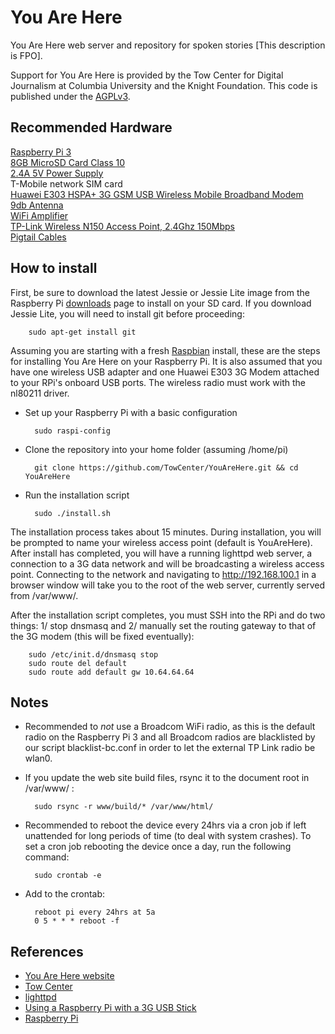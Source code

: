 You Are Here
============

You Are Here web server and repository for spoken stories [This description is FPO].

Support for You Are Here is provided by the Tow Center for Digital Journalism at Columbia University and the Knight Foundation. This code is published under the [AGPLv3](http://www.gnu.org/licenses/agpl-3.0.html).

Recommended Hardware
--------------------
[Raspberry Pi 3](https://www.adafruit.com/products/3055)  
[8GB MicroSD Card Class 10](https://www.amazon.com/gp/product/B00M55C0VU)  
[2.4A 5V Power Supply](https://www.adafruit.com/products/1995)  
T-Mobile network SIM card  
[Huawei E303 HSPA+ 3G GSM USB Wireless Mobile Broadband Modem](https://www.amazon.com/gp/product/B00C0E946U)    
[9db Antenna](https://www.amazon.com/gp/product/B00DMJI9TA)  
[WiFi Amplifier](https://www.amazon.com/gp/product/B00S4RIKK8)  
[TP-Link Wireless N150 Access Point, 2.4Ghz 150Mbps](https://www.amazon.com/gp/product/B002YETVVE/)  
[Pigtail Cables](https://www.amazon.com/gp/product/B00C5WZ1VE/)  

How to install  
--------------
First, be sure to download the latest Jessie or Jessie Lite image from the Raspberry Pi [downloads](https://www.raspberrypi.org/downloads/raspbian/) page to install on your SD card. If you download Jessie Lite, you will need to install git before proceeding:  

        sudo apt-get install git  
        
Assuming you are starting with a fresh [Raspbian](http://www.raspberrypi.org/downloads/) install, these are the steps for installing You Are Here on your Raspberry Pi. It is also assumed that you have one wireless USB adapter and one Huawei E303 3G Modem attached to your RPi's onboard USB ports. The wireless radio must work with the nl80211 driver.

* Set up your Raspberry Pi with a basic configuration

        sudo raspi-config

* Clone the repository into your home folder (assuming /home/pi)

        git clone https://github.com/TowCenter/YouAreHere.git && cd YouAreHere

* Run the installation script

        sudo ./install.sh

The installation process takes about 15 minutes. During installation, you will be prompted to name your wireless access point (default is YouAreHere). After install has completed, you will have a running lighttpd web server, a connection to a 3G data network and will be broadcasting a wireless access point. Connecting to the network and navigating to http://192.168.100.1 in a browser window will take you to the root of the web server, currently served from /var/www/.

After the installation script completes, you must SSH into the RPi and do two things: 1/ stop dnsmasq and 2/ manually set the routing gateway to that of the 3G modem (this will be fixed eventually):

        sudo /etc/init.d/dnsmasq stop
        sudo route del default
        sudo route add default gw 10.64.64.64

Notes
-----
* Recommended to *not* use a Broadcom WiFi radio, as this is the default radio on the Raspberry Pi 3 and all Broadcom radios are blacklisted by our script blacklist-bc.conf in order to let the external TP Link radio be wlan0.

* If you update the web site build files, rsync it to the document root in /var/www/ :  

        sudo rsync -r www/build/* /var/www/html/
        
* Recommended to reboot the device every 24hrs via a cron job if left unattended for long periods of time (to deal with system crashes). To set a cron job rebooting the device once a day, run the following command:

        sudo crontab -e

* Add to the crontab:

        reboot pi every 24hrs at 5a  
        0 5 * * * reboot -f
	
References
----------
* [You Are Here website](http://youarehere.network/)
* [Tow Center](http://towcenter.org/)
* [lighttpd](http://www.lighttpd.net/)
* [Using a Raspberry Pi with a 3G USB Stick](http://copyndone.com/2015/06/27/guide-how-to-use-raspberry-pi-with-3g-usb-stick/)
* [Raspberry Pi](http://www.raspberrypi.org/)
